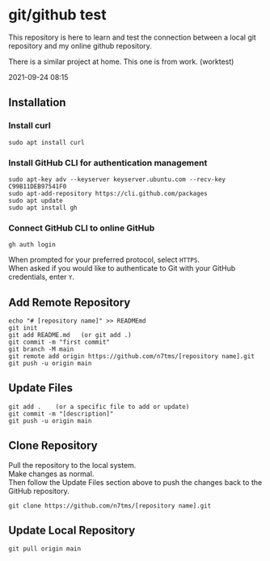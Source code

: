 # git/github test
This repository is here to learn and test the connection between a local git repository and my online github repository.

There is a similar project at home. This one is from work. (worktest)

2021-09-24 08:15

## Installation
### Install curl 
```
sudo apt install curl
```

### Install GitHub CLI for authentication management
```
sudo apt-key adv --keyserver keyserver.ubuntu.com --recv-key C99B11DEB97541F0
sudo apt-add-repository https://cli.github.com/packages
sudo apt update
sudo apt install gh
```

### Connect GitHub CLI to online GitHub
```
gh auth login
```
When prompted for your preferred protocol, select `HTTPS`.  
When asked if you would like to authenticate to Git with your GitHub credentials, enter `Y`.

## Add Remote Repository
```
echo "# [repository name]" >> READMEmd
git init
git add README.md   (or git add .)
git commit -m "first commit"
git branch -M main
git remote add origin https://github.com/n7tms/[repository name].git
git push -u origin main
```

## Update Files
```
git add .    (or a specific file to add or update)
git commit -m "[description]"
git push -u origin main
```

## Clone Repository
Pull the repository to the local system.  
Make changes as normal.  
Then follow the Update Files section above to push the changes back to the GitHub repository.
```
git clone https://github.com/n7tms/[repository name].git
```

## Update Local Repository
```
git pull origin main
```


